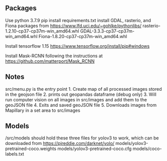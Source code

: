## Packages
Use python 3.7.9
pip install requirements.txt
install GDAL, rasterio, and Fiona packages from https://www.lfd.uci.edu/~gohlke/pythonlibs/
rasterio-1.2.10-cp37-cp37m-win_amd64.whl
GDAL-3.3.3-cp37-cp37m-win_amd64.whl
Fiona-1.8.20-cp37-cp37m-win_amd64.whl

Install tensorflow 1.15
https://www.tensorflow.org/install/pip#windows

Install Mask-RCNN following the instructions at https://github.com/matterport/Mask_RCNN



## Notes
src/menu.py is the entry point
    1. Create map of all processed images stored in the geojson file
    2. prints out geopandas dataframe (debug only)
    3. Will run computer vision on all images in src/images and add them to the geoJSON file
    4. Exits and saved geoJSON file
    5. Downloads images from Mapillary in a set area to src/images

## Models
/src/models should hold these three files for yolov3 to work, which can be downloaded from https://pjreddie.com/darknet/yolo/
models/yolov3-pretrained-coco.weights
models/yolov3-pretrained-coco.cfg
models/coco-labels.txt